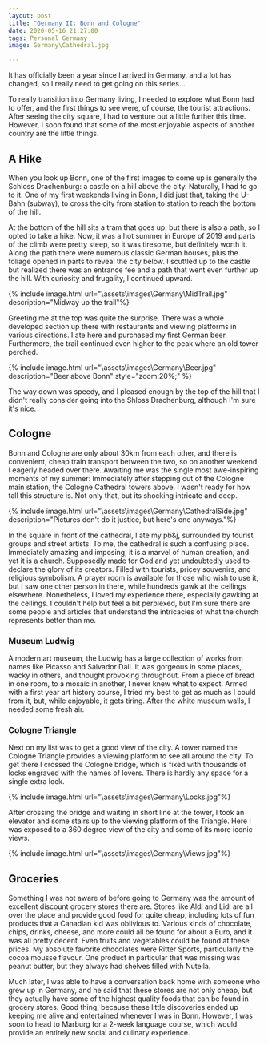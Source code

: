 ```yaml
---
layout: post
title: "Germany II: Bonn and Cologne"
date: 2020-05-16 21:27:00
tags: Personal Germany
image: Germany\Cathedral.jpg

---
```


It has officially been a year since I arrived in Germany, and a lot has changed, so I really need to get going on this series...

To really transition into Germany living, I needed to explore what Bonn had to offer, and the first things to see were, of course, the tourist attractions. After seeing the city square, I had to venture out a little further this time. However, I soon found that some of the most enjoyable aspects of another country are the little things.

## A Hike

When you look up Bonn, one of the first images to come up is generally the Schloss Drachenburg: a castle on a hill above the city. Naturally, I had to go to it. One of my first weekends living in Bonn, I did just that, taking the U-Bahn (subway), to cross the city from station to station to reach the bottom of the hill.

At the bottom of the hill sits a tram that goes up, but there is also a path, so I opted to take a hike. Now, it was a hot summer in Europe of 2019 and parts of the climb were pretty steep, so it was tiresome, but definitely worth it. Along the path there were numerous classic German houses, plus the foliage opened in parts to reveal the city below. I scuttled up to the castle but realized there was an entrance fee and a path that went even further up the hill. With curiosity and frugality, I continued upward. 

{% include image.html url="\assets\images\Germany\MidTrail.jpg"  description="Midway up the trail"%}

Greeting me at the top was quite the surprise. There was a whole developed section up there with restaurants and viewing platforms in various directions. I ate here and purchased my first German beer. Furthermore, the trail continued even higher to the peak where an old tower perched.

{% include image.html url="\assets\images\Germany\Beer.jpg"  description="Beer above Bonn"  style="zoom:20%;" %}

The way down was speedy, and I pleased enough by the top of the hill that I didn't really consider going into the Shloss Drachenburg, although I'm sure it's nice.

## Cologne

Bonn and Cologne are only about 30km from each other, and there is convenient, cheap train transport between the two, so on another weekend I eagerly headed over there. Awaiting me was the single most awe-inspiring moments of my summer: Immediately after stepping out of the Cologne main station, the Cologne Cathedral towers above. I wasn't ready for how tall this structure is. Not only that, but its shocking intricate and deep. 

{% include image.html url="\assets\images\Germany\CathedralSide.jpg"  description="Pictures don't do it justice, but here's one anyways."%}

In the square in front of the cathedral, I ate my pb&j, surrounded by tourist groups and street artists. To me, the cathedral is such a confusing place. Immediately amazing and imposing, it is a marvel of human creation, and yet it is a church. Supposedly made for God and yet undoubtedly used to declare the glory of its creators. Filled with tourists, pricey souvenirs, and religious symbolism. A prayer room is available for those who wish to use it, but I saw one other person in there, while hundreds gawk at the ceilings elsewhere. Nonetheless, I loved my experience there, especially gawking at the ceilings. I couldn't help but feel a bit perplexed, but I'm sure there are some people and articles that understand the intricacies of what the church represents better than me.

### Museum Ludwig

A modern art museum, the Ludwig has a large collection of works from names like Picasso and Salvador Dali. It was gorgeous in some places, wacky in others, and thought provoking throughout. From a piece of bread in one room, to a mosaic in another, I never knew what to expect. Armed with a first year art history course, I tried my best to get as much as I could from it, but, while enjoyable, it gets tiring. After the white museum walls, I needed some fresh air.

### Cologne Triangle

Next on my list was to get a good view of the city. A tower named the Cologne Triangle provides a viewing platform to see all around the city. To get there I crossed the Cologne bridge, which is fixed with thousands of locks engraved with the names of lovers. There is hardly any space for a single extra lock.

{% include image.html url="\assets\images\Germany\Locks.jpg"%}

After crossing the bridge and waiting in short line at the tower, I took an elevator and some stairs up to the viewing platform of the Triangle. Here I was exposed to a 360 degree view of the city and some of its more iconic views.

{% include image.html url="\assets\images\Germany\Views.jpg"%}

## Groceries

Something I was not aware of before going to Germany was the amount of excellent discount grocery stores there are. Stores like Aldi and Lidl are all over the place and provide good food for quite cheap, including lots of fun products that a Canadian kid was oblivious to. Various kinds of chocolate, chips, drinks, cheese, and more could all be found for about a Euro, and it was all pretty decent. Even fruits and vegetables could be found at these prices. My absolute favorite chocolates were Ritter Sports, particularly the cocoa mousse flavour. One product in particular that was missing was peanut butter, but they always had shelves filled with Nutella.

Much later, I was able to have a conversation back home with someone who grew up in Germany, and he said that these stores are not only cheap, but they actually have some of the highest quality foods that can be found in grocery stores. Good thing, because these little discoveries ended up keeping me alive and entertained whenever I was in Bonn. However, I was soon to head to Marburg for a 2-week language course, which would provide an entirely new social and culinary experience.



